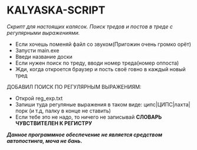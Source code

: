 # KALYASKA-SCRIPT
*Скрипт для настоящих калясок. Поиск тредов и постов в треде с регулярными выражениями.*
- Если хочешь поменяй файл со звуком(Пригожин очень громко орёт)
- Запусти main.exe
- Введи название доски
- Если нужен поиск по треду, вводи номер треда(номер оппоста)
- Жди, когда откроется браузер и пость своё говно в каждый новый тред

ДОБАВИЛ ПОИСК ПО РЕГУЛЯРНЫМ ВЫРАЖЕНИЯМ:
- Открой reg_exp.txt
- Запиши туда регуляные выражения в таком виде: ципс|ЦИПС|лахта|порк (и т.д, палку в конце не ставить)
- Если тебе это не надо, то ничего не записывай
**СЛОВАРЬ ЧУВСТВИТЕЛЕН К РЕГИСТРУ**


___Данное программное обеспечение не является средством автопостинга, моча не бань.___
